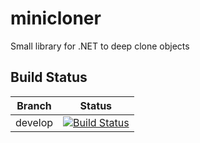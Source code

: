 # minicloner
Small library for .NET to deep clone objects

## Build Status

Branch  |Status
--------|------
|develop|[![Build Status](https://dev.azure.com/carlosmunozrodriguez/Minicloner/_apis/build/status/Minicloner-CI?branchName=develop)](https://dev.azure.com/carlosmunozrodriguez/Minicloner/_build/latest?definitionId=16&branchName=develop)